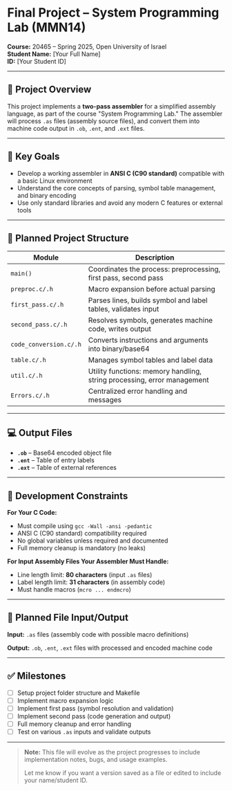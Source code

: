 # Final Project – System Programming Lab (MMN14)

**Course:** 20465 – Spring 2025, Open University of Israel  
**Student Name:** [Your Full Name]  
**ID:** [Your Student ID]

---

## 🔧 Project Overview

This project implements a **two-pass assembler** for a simplified assembly language, as part of the course "System Programming Lab." The assembler will process `.as` files (assembly source files), and convert them into machine code output in `.ob`, `.ent`, and `.ext` files.

---

## 📌 Key Goals

- Develop a working assembler in **ANSI C (C90 standard)** compatible with a basic Linux environment
- Understand the core concepts of parsing, symbol table management, and binary encoding
- Use only standard libraries and avoid any modern C features or external tools

---

## 🧠 Planned Project Structure

| Module | Description |
|--------|-------------|
| `main()` | Coordinates the process: preprocessing, first pass, second pass |
| `preproc.c/.h` | Macro expansion before actual parsing |
| `first_pass.c/.h` | Parses lines, builds symbol and label tables, validates input |
| `second_pass.c/.h` | Resolves symbols, generates machine code, writes output |
| `code_conversion.c/.h` | Converts instructions and arguments into binary/base64 |
| `table.c/.h` | Manages symbol tables and label data |
| `util.c/.h` | Utility functions: memory handling, string processing, error management |
| `Errors.c/.h` | Centralized error handling and messages |

---

## 💻 Output Files

- **`.ob`** – Base64 encoded object file
- **`.ent`** – Table of entry labels  
- **`.ext`** – Table of external references

---

## 📎 Development Constraints

**For Your C Code:**
- Must compile using `gcc -Wall -ansi -pedantic`
- ANSI C (C90 standard) compatibility required
- No global variables unless required and documented
- Full memory cleanup is mandatory (no leaks)

**For Input Assembly Files Your Assembler Must Handle:**
- Line length limit: **80 characters** (input `.as` files)
- Label length limit: **31 characters** (in assembly code)
- Must handle macros (`mcro ... endmcro`)

---

## 📁 Planned File Input/Output

**Input:** `.as` files (assembly code with possible macro definitions)

**Output:** `.ob`, `.ent`, `.ext` files with processed and encoded machine code

---

## ✅ Milestones

- [ ] Setup project folder structure and Makefile
- [ ] Implement macro expansion logic
- [ ] Implement first pass (symbol resolution and validation)
- [ ] Implement second pass (code generation and output)
- [ ] Full memory cleanup and error handling
- [ ] Test on various `.as` inputs and validate outputs

---

> **Note:** This file will evolve as the project progresses to include implementation notes, bugs, and usage examples.
> 
> Let me know if you want a version saved as a file or edited to include your name/student ID. 